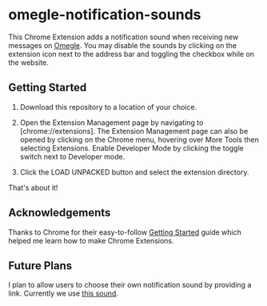 # omegle-notification-sounds
This Chrome Extension adds a notification sound when receiving new messages on [Omegle](https://omegle.com). You may disable the sounds by clicking on the extension icon next to the address bar and toggling the checkbox while on the website.

## Getting Started

1. Download this repository to a location of your choice.

2. Open the Extension Management page by navigating to [chrome://extensions]. The Extension Management page can also be opened by clicking on the Chrome menu, hovering over More Tools then selecting Extensions.
Enable Developer Mode by clicking the toggle switch next to Developer mode.

3. Click the LOAD UNPACKED button and select the extension directory.

That's about it!

## Acknowledgements
Thanks to Chrome for their easy-to-follow [Getting Started](https://developer.chrome.com/extensions/getstarted) guide which helped me learn how to make Chrome Extensions. 

## Future Plans
I plan to allow users to choose their own notification sound by providing a link. Currently we use [this sound](https://notificationsounds.com/message-tones/appointed-529).


